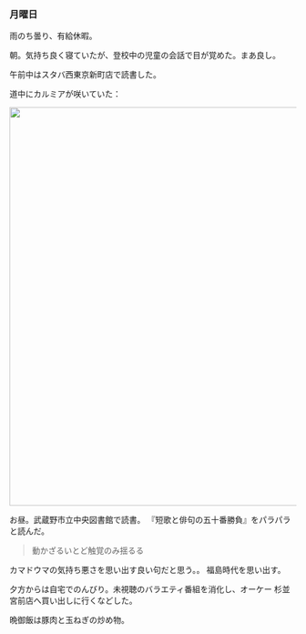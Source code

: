 ### 月曜日

雨のち曇り、有給休暇。

朝。気持ち良く寝ていたが、登校中の児童の会話で目が覚めた。まあ良し。

午前中はスタバ西東京新町店で読書した。

道中にカルミアが咲いていた：

<img src="https://i.imgur.com/YnTRoP5.jpg" width="700">

お昼。武蔵野市立中央図書館で読書。
『短歌と俳句の五十番勝負』をパラパラと読んだ。

> 動かざるいとど触覚のみ揺るる

カマドウマの気持ち悪さを思い出す良い句だと思う。。
福島時代を思い出す。

夕方からは自宅でのんびり。未視聴のバラエティ番組を消化し、オーケー 杉並宮前店へ買い出しに行くなどした。

晩御飯は豚肉と玉ねぎの炒め物。